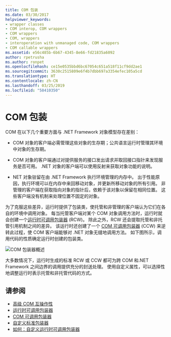 ```yaml
---
title: COM 包装
ms.date: 03/30/2017
helpviewer_keywords:
- wrapper classes
- COM interop, COM wrappers
- COM wrappers
- COM, wrappers
- interoperation with unmanaged code, COM wrappers
- COM callable wrappers
ms.assetid: e56c485b-6b67-4345-8e66-fd21835a6092
author: rpetrusha
ms.author: ronpet
ms.openlocfilehash: ce15e0535bbd6bc67054c651a518f11cf9dd2ae1
ms.sourcegitcommit: 3630c2515809e6f4b7dbb697a3354efec105a5cd
ms.translationtype: HT
ms.contentlocale: zh-CN
ms.lasthandoff: 03/25/2019
ms.locfileid: "58410350"
---
```

# <a name="com-wrappers"></a>COM 包装
COM 在以下几个重要方面与 .NET Framework 对象模型存在差别：  
  
-   COM 对象的客户端必需管理这些对象的生存期；公共语言运行时管理其环境中对象的生存期。  
  
-   COM 对象的客户端通过对提供服务的接口发出请求并取回接口指针来发现服务是否可用。 .NET 对象的客户端可以使用反射来获取对象功能的说明。  
  
-   NET 对象驻留在由 .NET Framework 执行环境管理的内存中。 出于性能原因，执行环境可以在内存中来回移动对象，并更新所移动对象的所有引用。 非管理的客户端在获取指向对象的指针后，依赖于该对象以保留在相同位置。 这些客户端没有机制来处理位置不固定的对象。  
  
 为了克服这些差异，运行时提供了包装类，使托管和非管理的客户端认为它们在各自的环境中调用对象。 每当托管客户端对某个 COM 对象调用方法时，运行时就会创建一个[运行时可调用包装器](runtime-callable-wrapper.md) (RCW)。 除此之外，RCW 还会提取托管和非托管引用机制之间的差异。 该运行时还创建了一个 [COM 可调用包装器](com-callable-wrapper.md) (CCW) 来逆转此过程，使 COM 客户端能够对 .NET 对象无缝地调用方法。 如下图所示，调用代码的性质确定运行时创建的包装类。  
  
 ![COM 包装器概述](./media/com-wrappers/bidirectional-com-overview.gif)  
  
 大多数情况下，运行时生成的标准 RCW 或 CCW 都可为跨 COM 和.NET Framework 之间边界的调用提供充分的封送处理。 使用自定义属性，可以选择性地调整运行时表示托管和非托管代码的方式。  
  
## <a name="see-also"></a>请参阅
- [高级 COM 互操作性](https://docs.microsoft.com/previous-versions/dotnet/netframework-4.0/bd9cdfyx(v=vs.100))
- [运行时可调用包装器](runtime-callable-wrapper.md)
- [COM 可调用包装器](com-callable-wrapper.md)
- [自定义标准包装器](https://docs.microsoft.com/previous-versions/dotnet/netframework-4.0/h7hx9abd(v=vs.100))
- [如何：自定义运行时可调用包装器](https://docs.microsoft.com/previous-versions/dotnet/netframework-4.0/56kh4hy7(v=vs.100))
